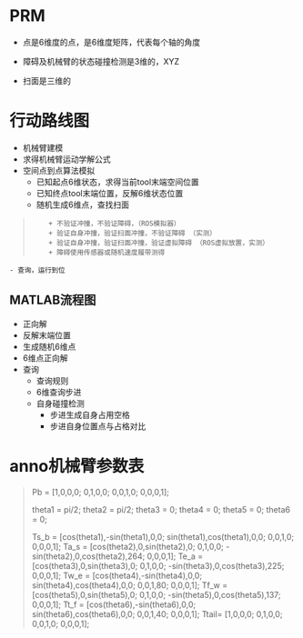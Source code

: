 # PRM

* 点是6维度的点，是6维度矩阵，代表每个轴的角度

* 障碍及机械臂的状态碰撞检测是3维的，XYZ

* 扫面是三维的



# 行动路线图
* 机械臂建模
* 求得机械臂运动学解公式
* 空间点到点算法模拟
    - 已知起点6维状态，求得当前tool末端空间位置
    - 已知终点tool末端位置，反解6维状态位置
    - 随机生成6维点，查找扫面
>         + 不验证冲撞，不验证障碍，（ROS模拟器）
>         + 验证自身冲撞，验证扫面冲撞，不验证障碍 （实测）
>         + 验证自身冲撞，验证扫面冲撞，验证虚拟障碍 （ROS虚拟放置，实测）
>         + 障碍使用传感器或随机速度履带测得
    - 查询，运行到位
        
## MATLAB流程图
* 正向解
* 反解末端位置
* 生成随机6维点
* 6维点正向解
* 查询
    - 查询规则
    - 6维查询步进
    - 自身碰撞检测
        + 步进生成自身占用空格
        + 步进自身位置点与占格对比

# anno机械臂参数表

> Pb = [1,0,0,0;  0,1,0,0;    0,0,1,0;    0,0,0,1];
> 
> theta1 = pi/2;
> theta2 = pi/2;
> theta3 = 0;
> theta4 = 0;
> theta5 = 0;
> theta6 = 0;
> 
> Ts_b = [cos(theta1),-sin(theta1),0,0;   sin(theta1),cos(theta1),0,0;    0,0,1,0;  0,0,0,1];
> Ta_s = [cos(theta2),0,sin(theta2),0;    0,1,0,0;    -sin(theta2),0,cos(theta2),264;  0,0,0,1];
> Te_a = [cos(theta3),0,sin(theta3),0;    0,1,0,0;    -sin(theta3),0,cos(theta3),225;    0,0,0,1];
> Tw_e = [cos(theta4),-sin(theta4),0,0;   sin(theta4),cos(theta4),0,0;    0,0,1,80;   0,0,0,1];
> Tf_w = [cos(theta5),0,sin(theta5),0;    0,1,0,0;    -sin(theta5),0,cos(theta5),137;  0,0,0,1];
> Tt_f = [cos(theta6),-sin(theta6),0,0;   sin(theta6),cos(theta6),0,0;    0,0,1,40;   0,0,0,1];
> Ttail= [1,0,0,0;    0,1,0,0;    0,0,1,0;    0,0,0,1];



